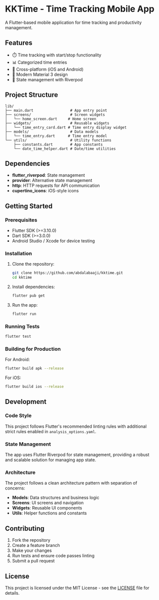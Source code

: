 # KKTime - Time Tracking Mobile App

A Flutter-based mobile application for time tracking and productivity management.

## Features

- ⏱️ Time tracking with start/stop functionality
- 📊 Categorized time entries
- 📱 Cross-platform (iOS and Android)
- 🎨 Modern Material 3 design
- 🔄 State management with Riverpod

## Project Structure

```
lib/
├── main.dart                 # App entry point
├── screens/                  # Screen widgets
│   └── home_screen.dart     # Home screen
├── widgets/                  # Reusable widgets
│   └── time_entry_card.dart # Time entry display widget
├── models/                   # Data models
│   └── time_entry.dart      # Time entry model
└── utils/                    # Utility functions
    ├── constants.dart        # App constants
    └── date_time_helper.dart # Date/time utilities
```

## Dependencies

- **flutter_riverpod**: State management
- **provider**: Alternative state management
- **http**: HTTP requests for API communication
- **cupertino_icons**: iOS-style icons

## Getting Started

### Prerequisites

- Flutter SDK (>=3.10.0)
- Dart SDK (>=3.0.0)
- Android Studio / Xcode for device testing

### Installation

1. Clone the repository:
   ```bash
   git clone https://github.com/abdalabaaji/kktime.git
   cd kktime
   ```

2. Install dependencies:
   ```bash
   flutter pub get
   ```

3. Run the app:
   ```bash
   flutter run
   ```

### Running Tests

```bash
flutter test
```

### Building for Production

For Android:
```bash
flutter build apk --release
```

For iOS:
```bash
flutter build ios --release
```

## Development

### Code Style

This project follows Flutter's recommended linting rules with additional strict rules enabled in `analysis_options.yaml`.

### State Management

The app uses Flutter Riverpod for state management, providing a robust and scalable solution for managing app state.

### Architecture

The project follows a clean architecture pattern with separation of concerns:
- **Models**: Data structures and business logic
- **Screens**: UI screens and navigation
- **Widgets**: Reusable UI components
- **Utils**: Helper functions and constants

## Contributing

1. Fork the repository
2. Create a feature branch
3. Make your changes
4. Run tests and ensure code passes linting
5. Submit a pull request

## License

This project is licensed under the MIT License - see the [LICENSE](LICENSE) file for details.
